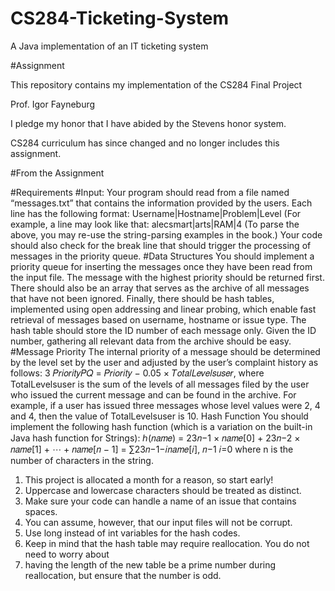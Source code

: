 # CS284-Ticketing-System
A Java implementation of an IT ticketing system

#Assignment

This repository contains my implementation of the CS284 Final Project

Prof. Igor Fayneburg

I pledge my honor that I have abided by the Stevens honor system.

CS284 curriculum has since changed and no longer includes this assignment.

#From the Assignment

#Requirements
#Input:
Your program should read from a file named “messages.txt” that contains the information provided by
the users. Each line has the following format:
Username|Hostname|Problem|Level
(For example, a line may look like that:
alecsmart|arts|RAM|4
(To parse the above, you may re-use the string-parsing examples in the book.)
Your code should also check for the break line that should trigger the processing of messages in the
priority queue.
#Data Structures
You should implement a priority queue for inserting the messages once they have been read from the
input file. The message with the highest priority should be returned first.
There should also be an array that serves as the archive of all messages that have not been ignored.
Finally, there should be hash tables, implemented using open addressing and linear probing, which enable
fast retrieval of messages based on username, hostname or issue type. The hash table should store the ID
number of each message only. Given the ID number, gathering all relevant data from the archive should
be easy.
#Message Priority
The internal priority of a message should be determined by the level set by the user and adjusted by the
user’s complaint history as follows:
3
𝑃𝑟𝑖𝑜𝑟𝑖𝑡𝑦𝑃𝑄 = 𝑃𝑟𝑖𝑜𝑟𝑖𝑡𝑦 − 0.05 × 𝑇𝑜𝑡𝑎𝑙𝐿𝑒𝑣𝑒𝑙𝑠𝑢𝑠𝑒𝑟,
where TotalLevelsuser is the sum of the levels of all messages filed by the user who issued the current
message and can be found in the archive. For example, if a user has issued three messages whose level
values were 2, 4 and 4, then the value of TotalLevelsuser is 10.
Hash Function
You should implement the following hash function (which is a variation on the built-in Java hash function
for Strings):
ℎ(𝑛𝑎𝑚𝑒) = 23𝑛−1 × 𝑛𝑎𝑚𝑒[0] + 23𝑛−2 × 𝑛𝑎𝑚𝑒[1] + ⋯ + 𝑛𝑎𝑚𝑒[𝑛 − 1] = ∑23𝑛−1−𝑖𝑛𝑎𝑚𝑒[𝑖],
𝑛−1
𝑖=0
where n is the number of characters in the string.
1. This project is allocated a month for a reason, so start early!
2. Uppercase and lowercase characters should be treated as distinct.
3. Make sure your code can handle a name of an issue that contains spaces.
4. You can assume, however, that our input files will not be corrupt.
5. Use long instead of int variables for the hash codes.
6. Keep in mind that the hash table may require reallocation. You do not need to worry about
7. having the length of the new table be a prime number during reallocation, but ensure that the
number is odd.

